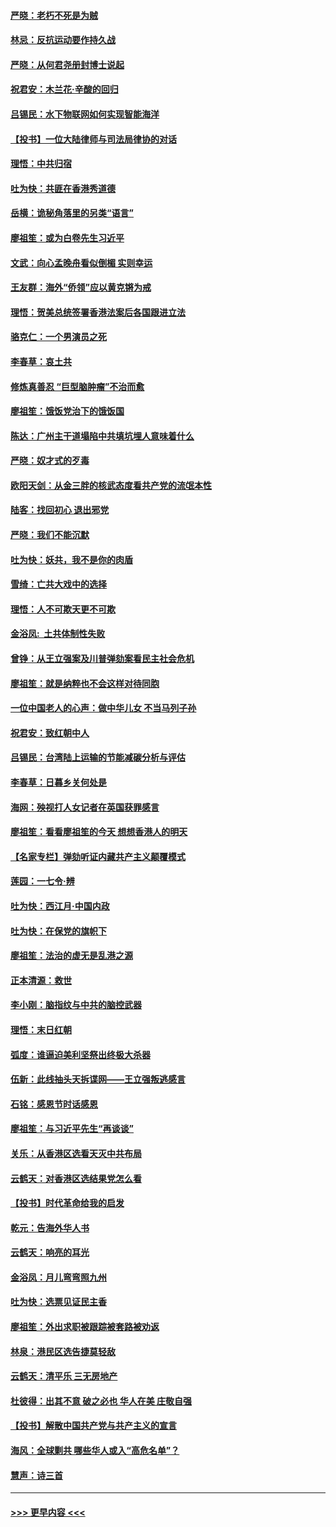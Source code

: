 #### [严晓：老朽不死是为贼](../pages/nsc993/n11712910.md?t=12110755) 
#### [林忌：反抗运动要作持久战](../pages/nsc993/n11712623.md?t=12110755) 
#### [严晓：从何君尧册封博士说起](../pages/nsc993/n11712465.md?t=12110755) 
#### [祝君安：木兰花·辛酸的回归](../pages/nsc993/n11712381.md?t=12110755) 
#### [吕锡民：水下物联网如何实现智能海洋](../pages/nsc993/n11711158.md?t=12110755) 
#### [【投书】一位大陆律师与司法局律协的对话](../pages/nsc993/n11709675.md?t=12110755) 
#### [理悟：中共归宿](../pages/nsc993/n11710059.md?t=12110755) 
#### [吐为快：共匪在香港秀道德](../pages/nsc993/n11709979.md?t=12110755) 
#### [岳横：诡秘角落里的另类“语言”](../pages/nsc993/n11709792.md?t=12110755) 
#### [廖祖笙：或为白卷先生习近平](../pages/nsc993/n11708330.md?t=12110755) 
#### [文武：向心孟晚舟看似倒楣 实则幸运](../pages/nsc993/n11708236.md?t=12110755) 
#### [王友群：海外“侨领”应以黄克锵为戒](../pages/nsc993/n11706176.md?t=12110755) 
#### [理悟：贺美总统签署香港法案后各国跟进立法](../pages/nsc993/n11706853.md?t=12110755) 
#### [骆克仁：一个男演员之死](../pages/nsc993/n11706677.md?t=12110755) 
#### [李春草：哀土共](../pages/nsc993/n11706255.md?t=12110755) 
#### [修炼真善忍 “巨型脑肿瘤”不治而愈](../pages/nsc993/n11705340.md?t=12110755) 
#### [廖祖笙：饿饭党治下的饿饭国](../pages/nsc993/n11705085.md?t=12110755) 
#### [陈达：广州主干道塌陷中共填坑埋人意味着什么](../pages/nsc993/n11705046.md?t=12110755) 
#### [严晓：奴才式的歹毒](../pages/nsc993/n11704826.md?t=12110755) 
#### [欧阳天剑：从金三胖的核武态度看共产党的流氓本性](../pages/nsc993/n11702238.md?t=12110755) 
#### [陆客：找回初心 退出邪党](../pages/nsc993/n11702213.md?t=12110755) 
#### [严晓：我们不能沉默](../pages/nsc993/n11702110.md?t=12110755) 
#### [吐为快：妖共，我不是你的肉盾](../pages/nsc993/n11701366.md?t=12110755) 
#### [雪绮：亡共大戏中的选择](../pages/nsc993/n11699922.md?t=12110755) 
#### [理悟：人不可欺天更不可欺](../pages/nsc993/n11699657.md?t=12110755) 
#### [金浴凤:  土共体制性失败](../pages/nsc993/n11699361.md?t=12110755) 
#### [曾铮：从王立强案及川普弹劾案看民主社会危机](../pages/nsc993/n11699318.md?t=12110755) 
#### [廖祖笙：就是纳粹也不会这样对待同胞](../pages/nsc993/n11697658.md?t=12110755) 
#### [一位中国老人的心声：做中华儿女 不当马列子孙](../pages/nsc993/n11697525.md?t=12110755) 
#### [祝君安：致红朝中人](../pages/nsc993/n11697518.md?t=12110755) 
#### [吕锡民：台湾陆上运输的节能减碳分析与评估](../pages/nsc993/n11694983.md?t=12110755) 
#### [李春草：日暮乡关何处是](../pages/nsc993/n11694805.md?t=12110755) 
#### [海网：殃视打人女记者在英国获罪感言](../pages/nsc993/n11693832.md?t=12110755) 
#### [廖祖笙：看看廖祖笙的今天 想想香港人的明天](../pages/nsc993/n11693707.md?t=12110755) 
#### [【名家专栏】弹劾听证内藏共产主义颠覆模式](../pages/nsc993/n11693563.md?t=12110755) 
#### [莲园：一七令‧辨](../pages/nsc993/n11692558.md?t=12110755) 
#### [吐为快：西江月·中国内政](../pages/nsc993/n11692071.md?t=12110755) 
#### [吐为快：在保党的旗帜下](../pages/nsc993/n11691188.md?t=12110755) 
#### [廖祖笙：法治的虚无是乱港之源](../pages/nsc993/n11690605.md?t=12110755) 
#### [正本清源：救世](../pages/nsc993/n11689134.md?t=12110755) 
#### [李小刚：脑指纹与中共的脑控武器](../pages/nsc993/n11688900.md?t=12110755) 
#### [理悟：末日红朝](../pages/nsc993/n11688829.md?t=12110755) 
#### [弧度：谁逼迫美利坚祭出终极大杀器](../pages/nsc993/n11688735.md?t=12110755) 
#### [伍新：此线抽头天拆谍网——王立强叛逃感言](../pages/nsc993/n11687981.md?t=12110755) 
#### [石铭：感恩节时话感恩](../pages/nsc993/n11687568.md?t=12110755) 
#### [廖祖笙：与习近平先生“再谈谈”](../pages/nsc993/n11687005.md?t=12110755) 
#### [关乐：从香港区选看天灭中共布局](../pages/nsc993/n11686647.md?t=12110755) 
#### [云鹤天：对香港区选结果党怎么看](../pages/nsc993/n11686216.md?t=12110755) 
#### [【投书】时代革命给我的启发](../pages/nsc993/n11684287.md?t=12110755) 
#### [乾元：告海外华人书](../pages/nsc993/n11684044.md?t=12110755) 
#### [云鹤天：响亮的耳光](../pages/nsc993/n11684254.md?t=12110755) 
#### [金浴凤：月儿弯弯照九州](../pages/nsc993/n11684231.md?t=12110755) 
#### [吐为快：选票见证民主香](../pages/nsc993/n11684206.md?t=12110755) 
#### [廖祖笙：外出求职被跟踪被套路被劝返](../pages/nsc993/n11683874.md?t=12110755) 
#### [林泉：港民区选告捷莫轻敌](../pages/nsc993/n11683930.md?t=12110755) 
#### [云鹤天：清平乐 三无房地产](../pages/nsc993/n11681521.md?t=12110755) 
#### [杜彼得：出其不意 破之必也 华人在美 庄敬自强](../pages/nsc993/n11679554.md?t=12110755) 
#### [【投书】解散中国共产党与共产主义的宣言](../pages/nsc993/n11679177.md?t=12110755) 
#### [海风：全球剿共 哪些华人或入“高危名单”？](../pages/nsc993/n11678617.md?t=12110755) 
#### [慧声：诗三首](../pages/nsc993/n11678848.md?t=12110755) 

----
#### [ >>> 更早内容 <<< ](../indexes/nsc993-earlier.md)
